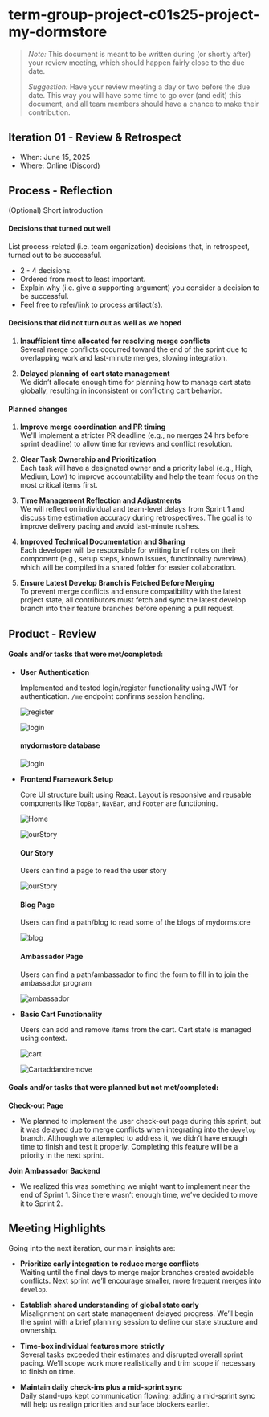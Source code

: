 # term-group-project-c01s25-project-my-dormstore

 > _Note:_ This document is meant to be written during (or shortly after) your review meeting, which should happen fairly close to the due date.      
 >      
 > _Suggestion:_ Have your review meeting a day or two before the due date. This way you will have some time to go over (and edit) this document, and all team members should have a chance to make their contribution.


## Iteration 01 - Review & Retrospect

 * When: June 15, 2025
 * Where: Online (Discord)

## Process - Reflection

(Optional) Short introduction

#### Decisions that turned out well

List process-related (i.e. team organization) decisions that, in retrospect, turned out to be successful.


 * 2 - 4 decisions.
 * Ordered from most to least important.
 * Explain why (i.e. give a supporting argument) you consider a decision to be successful.
 * Feel free to refer/link to process artifact(s).

#### Decisions that did not turn out as well as we hoped

1. **Insufficient time allocated for resolving merge conflicts**  
Several merge conflicts occurred toward the end of the sprint due to overlapping work and last-minute merges, slowing integration.

2. **Delayed planning of cart state management**  
We didn’t allocate enough time for planning how to manage cart state globally, resulting in inconsistent or conflicting cart behavior.

#### Planned changes

1. **Improve merge coordination and PR timing**  
We'll implement a stricter PR deadline (e.g., no merges 24 hrs before sprint deadline) to allow time for reviews and conflict resolution.

2. **Clear Task Ownership and Prioritization**
<br>Each task will have a designated owner and a priority label (e.g., High, Medium, Low) to improve accountability and help the team focus on the most critical items first.</br>

3. **Time Management Reflection and Adjustments**
<br>We will reflect on individual and team-level delays from Sprint 1 and discuss time estimation accuracy during retrospectives. The goal is to improve delivery pacing and avoid last-minute rushes.</br>

4. **Improved Technical Documentation and Sharing**
<br>Each developer will be responsible for writing brief notes on their component (e.g., setup steps, known issues, functionality overview), which will be compiled in a shared folder for easier collaboration.</br>

5. **Ensure Latest Develop Branch is Fetched Before Merging**
<br>To prevent merge conflicts and ensure compatibility with the latest project state, all contributors must fetch and sync the latest develop branch into their feature branches before opening a pull request.</br>

## Product - Review

#### Goals and/or tasks that were met/completed:

- **User Authentication**  

  Implemented and tested login/register functionality using JWT for authentication. `/me` endpoint confirms session handling.

  ![register](./images/Login.png)

  ![login](./images/Register.png)

  #### mydormstore database 

  ![login](./images/database.png)

- **Frontend Framework Setup**  

  Core UI structure built using React. Layout is responsive and reusable components like `TopBar`, `NavBar`, and `Footer` are functioning.

  ![Home](./images/Home.png)

  ![ourStory](./images/ourStory.png)


  #### Our Story
  
  Users can find a page to read the user story
  
  ![ourStory](./images/ourStory.png)


  #### Blog Page

  Users can find a path/blog to read some of the blogs of mydormstore

  ![blog](./images/blog.png)


  #### Ambassador Page

  Users can find a path/ambassador to find the form to fill in to join the ambassador program

  ![ambassador](./images/ambassador.png)

- **Basic Cart Functionality**  

  Users can add and remove items from the cart. Cart state is managed using context.

  ![cart](./images/Cart.png)

  ![Cartaddandremove](./images/cartAddandRremove.png)


#### Goals and/or tasks that were planned but not met/completed:

**Check-out Page**  

- We planned to implement the user check-out page during this sprint, but it was delayed due to merge conflicts when integrating into the `develop` branch. Although we attempted to address it, we didn’t have enough time to finish and test it properly. Completing this feature will be a priority in the next sprint.

**Join Ambassador Backend**

- We realized this was something we might want to implement near the end of Sprint 1. Since there wasn’t enough time, we’ve decided to move it to Sprint 2.


## Meeting Highlights

Going into the next iteration, our main insights are:


- **Prioritize early integration to reduce merge conflicts**  
  Waiting until the final days to merge major branches created avoidable conflicts. Next sprint we’ll encourage smaller, more frequent merges into `develop`.

- **Establish shared understanding of global state early**  
  Misalignment on cart state management delayed progress. We’ll begin the sprint with a brief planning session to define our state structure and ownership.

- **Time-box individual features more strictly**  
  Several tasks exceeded their estimates and disrupted overall sprint pacing. We’ll scope work more realistically and trim scope if necessary to finish on time.

- **Maintain daily check-ins plus a mid-sprint sync**  
  Daily stand-ups kept communication flowing; adding a mid-sprint sync will help us realign priorities and surface blockers earlier.


